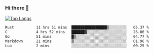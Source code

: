 ### Hi there 👋

<!--
**3Xpl0it3r/3Xpl0it3r** is a ✨ _special_ ✨ repository because its `README.md` (this file) appears on your GitHub profile.

Here are some ideas to get you started:

- 🔭 I’m currently working on ...
- 🌱 I’m currently learning ...
- 👯 I’m looking to collaborate on ...
- 🤔 I’m looking for help with ...
- 💬 Ask me about ...
- 📫 How to reach me: ...
- 😄 Pronouns: ...
- ⚡ Fun fact: ...
-->


[![Top Langs](https://github-readme-stats.vercel.app/api/top-langs/?username=3Xpl0it3r&layout=compact)](https://github.com/3Xpl0it3r/3Xpl0it3r)

<!--START_SECTION:waka-->

```txt
Rust          11 hrs 51 mins  ████████████████▒░░░░░░░░   65.37 %
C             4 hrs 52 mins   ██████▓░░░░░░░░░░░░░░░░░░   26.86 %
Go            51 mins         █▒░░░░░░░░░░░░░░░░░░░░░░░   04.77 %
Markdown      21 mins         ▒░░░░░░░░░░░░░░░░░░░░░░░░   01.96 %
Lua           2 mins          ░░░░░░░░░░░░░░░░░░░░░░░░░   00.25 %
```

<!--END_SECTION:waka-->
